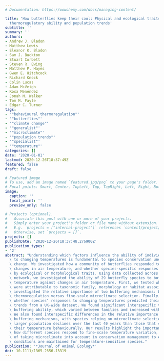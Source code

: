 ```yaml
---
# Documentation: https://wowchemy.com/docs/managing-content/

title: 'How butterflies keep their cool: Physical and ecological traits influence
  thermoregulatory ability and population trends'
subtitle: ''
summary: ''
authors:
- Andrew J. Bladon
- Matthew Lewis
- Eleanor K. Bladon
- Sam J. Buckton
- Stuart Corbett
- Steven R. Ewing
- Matthew P. Hayes
- Gwen E. Hitchcock
- Richard Knock
- Colin Lucas
- Adam McVeigh
- Rosa Menéndez
- Jonah M. Walker
- Tom M. Fayle
- Edgar C. Turner
tags:
- '"behavioural thermoregulation"'
- '"butterflies"'
- '"climate change"'
- '"generalist"'
- '"microclimate"'
- '"population trends"'
- '"specialist"'
- '"temperature"'
categories: []
date: '2020-01-01'
lastmod: 2020-12-26T18:37:49Z
featured: false
draft: false

# Featured image
# To use, add an image named `featured.jpg/png` to your page's folder.
# Focal points: Smart, Center, TopLeft, Top, TopRight, Left, Right, BottomLeft, Bottom, BottomRight.
image:
  caption: ''
  focal_point: ''
  preview_only: false

# Projects (optional).
#   Associate this post with one or more of your projects.
#   Simply enter your project's folder or file name without extension.
#   E.g. `projects = ["internal-project"]` references `content/project/deep-learning/index.md`.
#   Otherwise, set `projects = []`.
projects: []
publishDate: '2020-12-26T18:37:48.276900Z'
publication_types:
- '2'
abstract: "Understanding which factors influence the ability of individuals to respond\
  \ to changing temperatures is fundamental to species conservation under climate\
  \ change. We investigated how a community of butterflies responded to fine-scale\
  \ changes in air temperature, and whether species-specific responses were predicted\
  \ by ecological or morphological traits. Using data collected across a UK reserve\
  \ network, we investigated the ability of 29 butterfly species to buffer thoracic\
  \ temperature against changes in air temperature. First, we tested whether differences\
  \ were attributable to taxonomic family, morphology or habitat association. We then\
  \ investigated the relative importance of two buffering mechanisms: behavioural\
  \ thermoregulation versus fine-scale microclimate selection. Finally, we tested\
  \ whether species' responses to changing temperatures predicted their population\
  \ trends from a UK-wide dataset. We found significant interspecific variation in\
  \ buffering ability, which varied between families and increased with wing length.\
  \ We also found interspecific differences in the relative importance of the two\
  \ buffering mechanisms, with species relying on microclimate selection suffering\
  \ larger population declines over the last 40 years than those that could alter\
  \ their temperature behaviourally. Our results highlight the importance of understanding\
  \ how different species respond to fine-scale temperature variation, and the value\
  \ of taking microclimate into account in conservation management to ensure favourable\
  \ conditions are maintained for temperature-sensitive species."
publication: '*Journal of Animal Ecology*'
doi: 10.1111/1365-2656.13319
---
```

